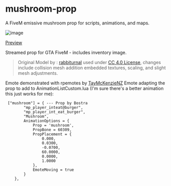 # mushroom-prop
A FiveM emissive mushroom prop for scripts, animations, and maps.


![image](https://user-images.githubusercontent.com/119994243/219803078-1bcab539-5f14-4b15-9d52-e09c5a737a2d.png)

[Preview](https://streamable.com/i1uohx)

Streamed prop for GTA FiveM - includes inventory image.

> Original Model by : [rabbiturnal](https://sketchfab.com/rabbiturnal) used under [CC 4.0 License](https://creativecommons.org/licenses/by/4.0/), changes include collision mesh addition embedded textures, scaling, and slight mesh adjustments. 

Emote demonstrated with rpemotes by [TayMcKenzieNZ](https://github.com/TayMcKenzieNZ/rpemotes) 
Emote adapting the prop to add to AnimationListCustom.lua (I'm sure there's a better animation this just works for me):
```   
 ["mushroom"] = { --- Prop by Bostra
        "mp_player_inteat@burger",
        "mp_player_int_eat_burger",
        "Mushroom",
        AnimationOptions = {
            Prop = 'mushroom',
            PropBone = 60309,
            PropPlacement = {
                0.000,
                0.0300,
                -0.0700,
                60.0000,
                0.0000,
                1.0000
            },
            EmoteMoving = true
        }
    },

